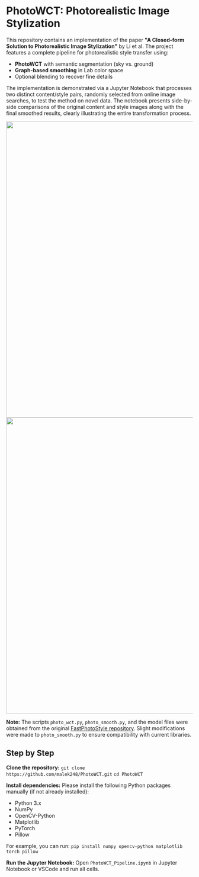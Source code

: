 # PhotoWCT: Photorealistic Image Stylization

This repository contains an implementation of the paper **"A Closed-form Solution to Photorealistic Image Stylization"** by Li et al. The project features a complete pipeline for photorealistic style transfer using:
- **PhotoWCT** with semantic segmentation (sky vs. ground)
- **Graph-based smoothing** in Lab color space
- Optional blending to recover fine details

The implementation is demonstrated via a Jupyter Notebook that processes two distinct content/style pairs, randomly selected from online image searches, to test the method on novel data. The notebook presents side-by-side comparisons of the original content and style images along with the final smoothed results, clearly illustrating the entire transformation process.

<img src="https://raw.githubusercontent.com/malek248/PhotoWCT/blob/main/photos/results/results_1.png" width="800" > 
<img src="https://raw.githubusercontent.com/malek248/PhotoWCT/blob/main/photos/results/results_2.png" width="800" > 

**Note:** The scripts `photo_wct.py`, `photo_smooth.py`, and the model files were obtained from the original [FastPhotoStyle repository](https://github.com/NVIDIA/FastPhotoStyle). Slight modifications were made to `photo_smooth.py` to ensure compatibility with current libraries.

## Step by Step

**Clone the repository:**
`git clone https://github.com/malek248/PhotoWCT.git`
`cd PhotoWCT`

**Install dependencies:**
Please install the following Python packages manually (if not already installed):

- Python 3.x
- NumPy
- OpenCV-Python
- Matplotlib
- PyTorch
- Pillow

For example, you can run:
`pip install numpy opencv-python matplotlib torch pillow`

**Run the Jupyter Notebook:**
Open `PhotoWCT_Pipeline.ipynb` in Jupyter Notebook or VSCode and run all cells.

